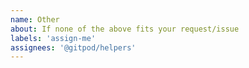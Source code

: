 ```yaml
---
name: Other
about: If none of the above fits your request/issue
labels: 'assign-me'
assignees: '@gitpod/helpers'
---
```


<!-- Please keep your request as short as possible, the longer the request the longer it's going to take for us to process it -->
